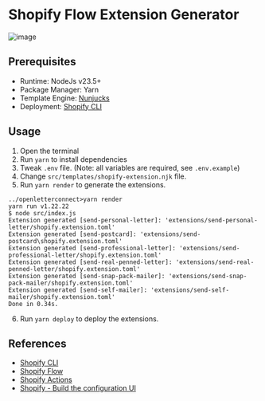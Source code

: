 # Shopify Flow Extension Generator

![image](https://github.com/user-attachments/assets/eacb8ff9-5a96-4026-93e7-c44f8f12073c)

## Prerequisites
- Runtime: NodeJs v23.5+
- Package Manager: Yarn
- Template Engine: [Nunjucks](https://mozilla.github.io/nunjucks/)
- Deployment: [Shopify CLI](https://shopify.dev/docs/api/shopify-cli)

## Usage
1. Open the terminal
2. Run `yarn` to install dependencies
3. Tweak `.env` file. (Note: all variables are required, see `.env.example`)
4. Change `src/templates/shopify-extension.njk` file.
5. Run `yarn render` to generate the extensions.

```shell
../openletterconnect>yarn render
yarn run v1.22.22
$ node src/index.js
Extension generated [send-personal-letter]: 'extensions/send-personal-letter/shopify.extension.toml'
Extension generated [send-postcard]: 'extensions/send-postcard\shopify.extension.toml'
Extension generated [send-professional-letter]: 'extensions/send-professional-letter/shopify.extension.toml'
Extension generated [send-real-penned-letter]: 'extensions/send-real-penned-letter/shopify.extension.toml'
Extension generated [send-snap-pack-mailer]: 'extensions/send-snap-pack-mailer/shopify.extension.toml'
Extension generated [send-self-mailer]: 'extensions/send-self-mailer/shopify.extension.toml'
Done in 0.34s.
```

6. Run `yarn deploy` to deploy the extensions.

## References

- [Shopify CLI](https://shopify.dev/docs/api/shopify-cli)
- [Shopify Flow](https://shopify.dev/docs/apps/build/flow)
- [Shopify Actions](https://shopify.dev/docs/apps/build/flow/actions)
- [Shopify - Build the configuration UI](https://shopify.dev/docs/apps/build/flow/actions/build-config-ui)

